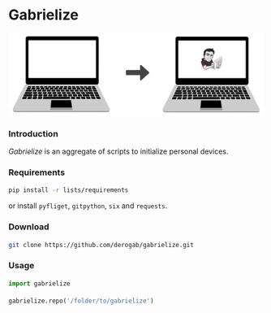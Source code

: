 # Gabrielize

![Gabrielize](./images/header.png)

### Introduction
_Gabrielize_ is an aggregate of scripts to initialize personal devices.

### Requirements
```bash
pip install -r lists/requirements
```
or install `pyfliget`, `gitpython`, `six` and `requests`.

### Download
```bash
git clone https://github.com/derogab/gabrielize.git
```

### Usage
```python
import gabrielize

gabrielize.repo('/folder/to/gabrielize')
```
